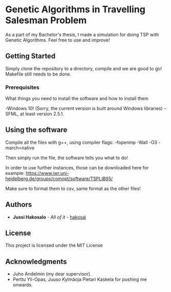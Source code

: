 # Genetic Algorithms in Travelling Salesman Problem

As a part of my Bachelor's thesis, I made a simulation for doing TSP with Genetic Algorithms. Feel free to use and improve!

## Getting Started

Simply clone the repository to a directory, compile and we are good to go! Makefile still needs to be done. 

### Prerequisites

What things you need to install the software and how to install them

-Windows 10! (Sorry, the current version is built around Windows libraries)
-SFML, at least version 2.5.1.


## Using the software

Compile all the files with g++, using compiler flags:
-fopenmp
-Wall
-O3
-march=native


Then simply run the file, the software tells you what to do!

In order to use further instances, those can be downloaded here for example: https://www.iwr.uni-heidelberg.de/groups/comopt/software/TSPLIB95/

Make sure to format them to csv, same format as the other files!


## Authors

* **Jussi Hakosalo** - *All of it* - [hakosaj](https://github.com/hakosaj)

## License

This project is licensed under the MIT License 

## Acknowledgments

* Juho Andelmin (my dear supervisor).
* Perttu Yli-Opas, Juuso Kylmäoja Pietari Kaskela for pushing me onwards.
